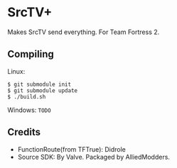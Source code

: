 SrcTV+
======

Makes SrcTV send everything. For Team Fortress 2.

Compiling
---------

Linux:
```
$ git submodule init
$ git submodule update
$ ./build.sh
```

Windows:
`TODO`

Credits
-------

  - FunctionRoute(from TFTrue): Didrole
  - Source SDK: By Valve. Packaged by AlliedModders.
